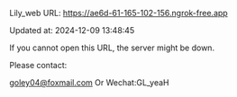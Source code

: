 Lily_web URL: https://ae6d-61-165-102-156.ngrok-free.app

Updated at: 2024-12-09 13:48:45

If you cannot open this URL, the server might be down.

Please contact: 

goley04@foxmail.com Or Wechat:GL_yeaH